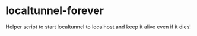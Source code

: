 # localtunnel-forever

Helper script to start localtunnel to localhost and keep it alive even if it dies!
